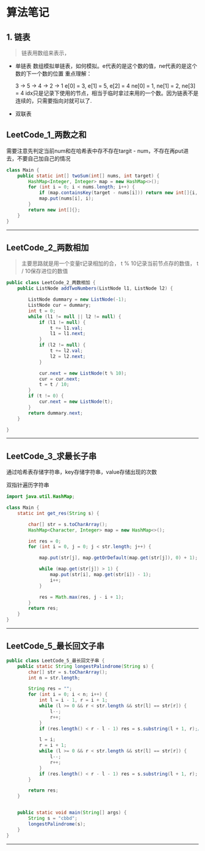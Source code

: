 # 算法笔记

## 1. 链表

> 链表用数组来表示，

- 单链表 数组模拟单链表，如何模拟。e代表的是这个数的值，ne代表的是这个数的下一个数的位置 重点理解：

  3 -> 5 -> 4 -> 2 -> 1 e[0] = 3, e[1] = 5, e[2] = 4 ne[0] = 1, ne[1] = 2, ne[3] = 4
  idx只是记录下使用的节点，相当于临时拿过来用的一个数。因为链表不是连续的，只需要指向对就可以了.
- 双联表

## LeetCode_1_两数之和

需要注意先判定当前num和在哈希表中存不存在targit - num，不存在再put进去，不要自己加自己的情况

```java
class Main {
    public static int[] twoSum(int[] nums, int target) {
        HashMap<Integer, Integer> map = new HashMap<>();
        for (int i = 0; i < nums.length; i++) {
            if (map.containsKey(target - nums[i])) return new int[]{i, map.get(target - nums[i])};
            map.put(nums[i], i);
        }
        return new int[]{};
    }
}    
```

---

## LeetCode_2_两数相加

> 主要思路就是用一个变量t记录相加的合， t % 10记录当前节点存的数值， t / 10保存进位的数值

```java
public class LeetCode_2_两数相加 {
    public ListNode addTwoNumbers(ListNode l1, ListNode l2) {

        ListNode dummary = new ListNode(-1);
        ListNode cur = dummary;
        int t = 0;
        while (l1 != null || l2 != null) {
            if (l1 != null) {
                t += l1.val;
                l1 = l1.next;
            }
            if (l2 != null) {
                t += l2.val;
                l2 = l2.next;
            }

            cur.next = new ListNode(t % 10);
            cur = cur.next;
            t = t / 10;
        }
        if (t != 0) {
            cur.next = new ListNode(t);
        }
        return dummary.next;
    }

}
```

---

## LeetCode_3_求最长子串

通过哈希表存储字符串，key存储字符串，value存储出现的次数

双指针遍历字符串

```java
import java.util.HashMap;

class Main {
    static int get_res(String s) {

        char[] str = s.toCharArray();
        HashMap<Character, Integer> map = new HashMap<>();

        int res = 0;
        for (int i = 0, j = 0; j < str.length; j++) {

            map.put(str[j], map.getOrDefault(map.get(str[j]), 0) + 1);

            while (map.get(str[j]) > 1) {
                map.put(str[i], map.get(str[i]) - 1);
                i++;
            }

            res = Math.max(res, j - i + 1);
        }
        return res;
    }
}
```

---

## LeetCode_5_最长回文子串

```java
public class LeetCode_5_最长回文子串 {
    public static String longestPalindrome(String s) {
        char[] str = s.toCharArray();
        int n = str.length;

        String res = "";
        for (int i = 0; i < n; i++) {
            int l = i - 1, r = i + 1;
            while (l >= 0 && r < str.length && str[l] == str[r]) {
                l--;
                r++;
            }
            if (res.length() < r - l - 1) res = s.substring(l + 1, r);//注意函数左闭右开

            l = i;
            r = i + 1;
            while (l >= 0 && r < str.length && str[l] == str[r]) {
                l--;
                r++;
            }
            if (res.length() < r - l - 1) res = s.substring(l + 1, r);
        }

        return res;
    }


    public static void main(String[] args) {
        String s = "cbbd";
        longestPalindrome(s);
    }
}
```

---